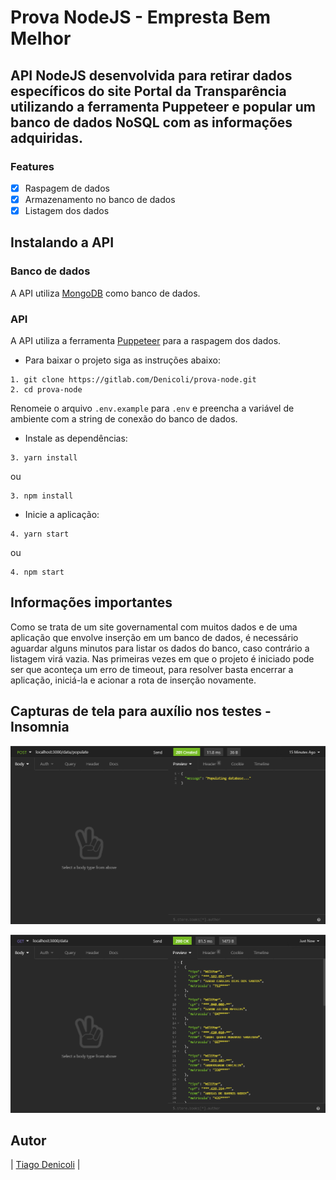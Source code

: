 # Prova NodeJS - Empresta Bem Melhor

## API NodeJS desenvolvida para retirar dados específicos do site Portal da Transparência utilizando a ferramenta Puppeteer e popular um banco de dados NoSQL com as informações adquiridas.

### Features

- [x] Raspagem de dados
- [x] Armazenamento no banco de dados
- [x] Listagem dos dados

## Instalando a API

### Banco de dados

A API utiliza [MongoDB](https://www.mongodb.com) como banco de dados.

### API

A API utiliza a ferramenta [Puppeteer](https://pptr.dev/) para a raspagem dos dados.

* Para baixar o projeto siga as instruções abaixo:

```
1. git clone https://gitlab.com/Denicoli/prova-node.git
2. cd prova-node

```

Renomeie o arquivo `.env.example` para `.env` e preencha a variável de ambiente com a string de conexão do banco de dados.


* Instale as dependências:

```
3. yarn install

```

ou

```
3. npm install

```
*  Inicie a aplicação:

```
4. yarn start

```

ou

```
4. npm start

```

## Informações importantes

Como se trata de um site governamental com muitos dados e de uma aplicação que envolve inserção em um banco de dados, é necessário aguardar alguns minutos para listar os dados do banco, caso contrário a listagem virá vazia. Nas primeiras vezes em que o projeto é iniciado pode ser que aconteça um erro de timeout, para resolver basta encerrar a aplicação, iniciá-la e acionar a rota de inserção novamente.

## Capturas de tela para auxílio nos testes - Insomnia

![](/screenshots/post.png?raw=true "Rota Post")

![](/screenshots/get.png?raw=true "Rota Get")

## Autor

|  [Tiago Denicoli](https://github.com/Denicoli/)   |